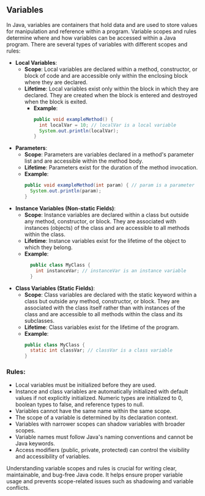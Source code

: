 ## Variables

In Java, variables are containers that hold data and are used to store values for manipulation and reference within a
program. Variable scopes and rules determine where and how variables can be accessed within a Java program. There are
several types of variables with different scopes and rules:

- **Local Variables**:
    - **Scope**: Local variables are declared within a method, constructor, or block of code and are accessible only
      within the enclosing block where they are declared.
    - **Lifetime**: Local variables exist only within the block in which they are declared. They are created when the
      block is entered and destroyed when the block is exited.
        - **Example**:
          ```java
          public void exampleMethod() {
            int localVar = 10; // localVar is a local variable
            System.out.println(localVar);
          }
          ```
- **Parameters**:
    - **Scope**: Parameters are variables declared in a method's parameter list and are accessible within the method
      body.
    - **Lifetime**: Parameters exist for the duration of the method invocation.
    - **Example**:
      ```java
      public void exampleMethod(int param) { // param is a parameter
        System.out.println(param);
      }
      ```
- **Instance Variables (Non-static Fields)**:
    - **Scope**: Instance variables are declared within a class but outside any method, constructor, or block. They are
      associated with instances (objects) of the class and are accessible to all methods within the class.
    - **Lifetime**: Instance variables exist for the lifetime of the object to which they belong.
    - **Example**:
      ```java
        public class MyClass {
          int instanceVar; // instanceVar is an instance variable
        }
      ```
- **Class Variables (Static Fields)**:
    - **Scope**: Class variables are declared with the static keyword within a class but outside any method,
      constructor, or block. They are associated with the class itself rather than with instances of the class and are
      accessible to all methods within the class and its subclasses.
    - **Lifetime**: Class variables exist for the lifetime of the program.
    - **Example**:
      ```java
      public class MyClass {
        static int classVar; // classVar is a class variable
      }
      ```

### Rules:

- Local variables must be initialized before they are used.
- Instance and class variables are automatically initialized with default values if not explicitly initialized. Numeric
  types are initialized to 0, boolean types to false, and reference types to null.
- Variables cannot have the same name within the same scope.
- The scope of a variable is determined by its declaration context.
- Variables with narrower scopes can shadow variables with broader scopes.
- Variable names must follow Java's naming conventions and cannot be Java keywords.
- Access modifiers (public, private, protected) can control the visibility and accessibility of variables.

Understanding variable scopes and rules is crucial for writing clear, maintainable, and bug-free Java code. It helps
ensure proper variable usage and prevents scope-related issues such as shadowing and variable conflicts.